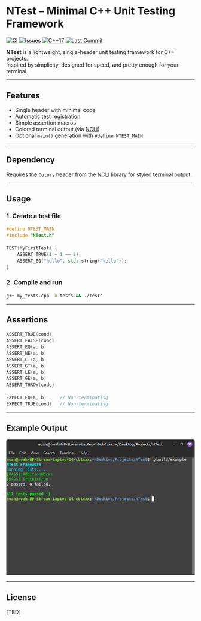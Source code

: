 # NTest – Minimal C++ Unit Testing Framework

[![CI](https://github.com/NoahGWood/NTest/actions/workflows/ci.yaml/badge.svg)](https://github.com/NoahGWood/NTest/actions/workflows/ci.yaml)&nbsp;[![Issues](https://img.shields.io/github/issues/NoahGWood/NTest.svg)](https://github.com/NoahGWood/NTest/issues)&nbsp;[![C++17](https://img.shields.io/badge/C%2B%2B-17-blue.svg)]()&nbsp;[![Last Commit](https://img.shields.io/github/last-commit/NoahGWood/NTest.svg)](https://github.com/NoahGWood/NTest)


**NTest** is a lightweight, single-header unit testing framework for C++ projects.  
Inspired by simplicity, designed for speed, and pretty enough for your terminal.

---

## Features

- Single header with minimal code
- Automatic test registration
- Simple assertion macros
- Colored terminal output (via [NCLI](https://github.com/NoahGWood/NCLI))
- Optional `main()` generation with `#define NTEST_MAIN`

---

## Dependency

Requires the `Colors` header from the [NCLI](https://github.com/NoahGWood/NCLI) library for styled terminal output.

---

## Usage

### 1. Create a test file

```cpp
#define NTEST_MAIN
#include "NTest.h"

TEST(MyFirstTest) {
    ASSERT_TRUE(1 + 1 == 2);
    ASSERT_EQ("hello", std::string("hello"));
}
```

### 2. Compile and run

```sh
g++ my_tests.cpp -o tests && ./tests
```

---

## Assertions

```cpp
ASSERT_TRUE(cond)
ASSERT_FALSE(cond)
ASSERT_EQ(a, b)
ASSERT_NE(a, b)
ASSERT_LT(a, b)
ASSERT_GT(a, b)
ASSERT_LE(a, b)
ASSERT_GE(a, b)
ASSERT_THROW(code)

EXPECT_EQ(a, b)     // Non-terminating
EXPECT_TRUE(cond)   // Non-terminating
```

---

## Example Output

![example.png](./images/example.png)


---

## License

[TBD]

